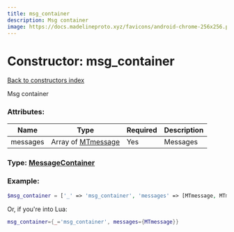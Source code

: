 ```yaml
---
title: msg_container
description: Msg container
image: https://docs.madelineproto.xyz/favicons/android-chrome-256x256.png
---
```

# Constructor: msg\_container  
[Back to constructors index](index.md)



Msg container

### Attributes:

| Name     |    Type       | Required | Description |
|----------|---------------|----------|-------------|
|messages|Array of [MTmessage](../constructors/MTmessage.md) | Yes|Messages|



### Type: [MessageContainer](../types/MessageContainer.md)


### Example:

```php
$msg_container = ['_' => 'msg_container', 'messages' => [MTmessage, MTmessage]];
```  


Or, if you're into Lua:

```lua
msg_container={_='msg_container', messages={MTmessage}}

```


